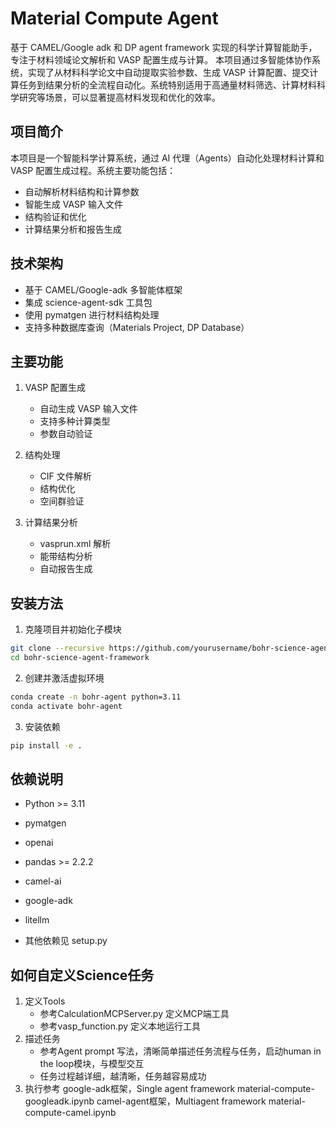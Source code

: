 # Material Compute Agent

基于 CAMEL/Google adk 和 DP agent framework 实现的科学计算智能助手，专注于材料领域论文解析和 VASP 配置生成与计算。
本项目通过多智能体协作系统，实现了从材料科学论文中自动提取实验参数、生成 VASP 计算配置、提交计算任务到结果分析的全流程自动化。系统特别适用于高通量材料筛选、计算材料科学研究等场景，可以显著提高材料发现和优化的效率。

## 项目简介

本项目是一个智能科学计算系统，通过 AI 代理（Agents）自动化处理材料计算和 VASP 配置生成过程。系统主要功能包括：

- 自动解析材料结构和计算参数
- 智能生成 VASP 输入文件
- 结构验证和优化
- 计算结果分析和报告生成

## 技术架构

- 基于 CAMEL/Google-adk 多智能体框架
- 集成 science-agent-sdk 工具包
- 使用 pymatgen 进行材料结构处理
- 支持多种数据库查询（Materials Project, DP Database）

## 主要功能

1. VASP 配置生成
   - 自动生成 VASP 输入文件
   - 支持多种计算类型
   - 参数自动验证

2. 结构处理
   - CIF 文件解析
   - 结构优化
   - 空间群验证

3. 计算结果分析
   - vasprun.xml 解析
   - 能带结构分析
   - 自动报告生成

## 安装方法

1. 克隆项目并初始化子模块
```bash
git clone --recursive https://github.com/yourusername/bohr-science-agent-framework.git
cd bohr-science-agent-framework
```

2. 创建并激活虚拟环境
```bash
conda create -n bohr-agent python=3.11
conda activate bohr-agent
```

3. 安装依赖
```bash
pip install -e .
```

## 依赖说明

- Python >= 3.11
- pymatgen
- openai
- pandas >= 2.2.2
- camel-ai
- google-adk
- litellm

- 其他依赖见 setup.py

## 如何自定义Science任务

1. 定义Tools
    - 参考CalculationMCPServer.py 定义MCP端工具
    - 参考vasp_function.py 定义本地运行工具
2. 描述任务
    - 参考Agent prompt 写法，清晰简单描述任务流程与任务，启动human in the loop模块，与模型交互
    - 任务过程越详细，越清晰，任务越容易成功
3. 执行参考
    google-adk框架，Single agent framework
        material-compute-googleadk.ipynb
    camel-agent框架，Multiagent framework
        material-compute-camel.ipynb

```

